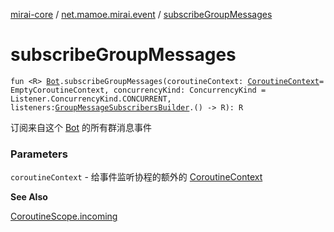 [mirai-core](../index.md) / [net.mamoe.mirai.event](index.md) / [subscribeGroupMessages](./subscribe-group-messages.md)

# subscribeGroupMessages

`fun <R> `[`Bot`](../net.mamoe.mirai/-bot/index.md)`.subscribeGroupMessages(coroutineContext: `[`CoroutineContext`](https://kotlinlang.org/api/latest/jvm/stdlib/kotlin.coroutines/-coroutine-context/index.html)` = EmptyCoroutineContext, concurrencyKind: ConcurrencyKind = Listener.ConcurrencyKind.CONCURRENT, listeners: `[`GroupMessageSubscribersBuilder`](-group-message-subscribers-builder.md)`.() -> R): R`

订阅来自这个 [Bot](../net.mamoe.mirai/-bot/index.md) 的所有群消息事件

### Parameters

`coroutineContext` - 给事件监听协程的额外的 [CoroutineContext](https://kotlinlang.org/api/latest/jvm/stdlib/kotlin.coroutines/-coroutine-context/index.html)

**See Also**

[CoroutineScope.incoming](kotlinx.coroutines.-coroutine-scope/incoming.md)

